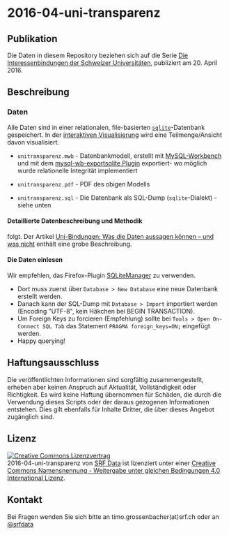 # 2016-04-uni-transparenz


## Publikation

Die Daten in diesem Repository beziehen sich auf die Serie [Die Interessenbindungen der Schweizer Universitäten](http://www.srf.ch/news/schweiz/uni-transparenz), publiziert am 20. April 2016. 

## Beschreibung

### Daten

Alle Daten sind in einer relationalen, file-basierten [`sqlite`](https://www.sqlite.org/)-Datenbank gespeichert. In der [interaktiven Visualisierung](http://www.srf.ch/news/interaktive-grafik-alle-interessenbindungen-auf-einen-blick) wird eine Teilmenge/Ansicht davon visualisiert.

* `unitransparenz.mwb` - Datenbankmodell, erstellt mit [MySQL-Workbench](https://github.com/mysql/mysql-workbench) und mit dem [mysql-wb-exportsqlite Plugin](https://github.com/tatsushid/mysql-wb-exportsqlite) exportiert- wo möglich wurde relationelle Integrität implementiert

* `unitransparenz.pdf` - PDF des obigen Modells

* `unitransparenz.sql` - Die Datenbank als SQL-Dump (`sqlite`-Dialekt) - siehe unten

#### Detaillierte Datenbeschreibung und Methodik

folgt. Der Artikel [Uni-Bindungen: Was die Daten aussagen können – und was nicht](http://www.srf.ch/news/schweiz/uni-transparenz/uni-bindungen-was-die-daten-aussagen-koennen-und-was-nicht) enthält eine grobe Beschreibung.

#### Die Daten einlesen

Wir empfehlen, das Firefox-Plugin [SQLiteManager](http://lazierthanthou.github.io/sqlite-manager/) zu verwenden.

* Dort muss zuerst über `Database > New Database` eine neue Datenbank erstellt werden.
* Danach kann der SQL-Dump mit `Database > Import` importiert werden (Encoding "UTF-8", kein Häkchen bei BEGIN TRANSACTION).
* Um Foreign Keys zu forcieren (Empfehlung) sollte bei `Tools > Open On-Connect SQL Tab` das Statement `PRAGMA foreign_keys=ON;` eingefügt werden.
* Happy querying! 

## Haftungsausschluss

Die veröffentlichten Informationen sind sorgfältig zusammengestellt, erheben aber keinen Anspruch auf Aktualität, Vollständigkeit oder Richtigkeit. Es wird keine Haftung übernommen für Schäden, die  durch die Verwendung dieses Scripts oder der daraus gezogenen Informationen entstehen. Dies gilt ebenfalls für Inhalte Dritter, die über dieses Angebot zugänglich sind. 

## Lizenz

<a rel="license" href="http://creativecommons.org/licenses/by-sa/4.0/"><img alt="Creative Commons Lizenzvertrag" style="border-width:0" src="https://i.creativecommons.org/l/by-sa/4.0/88x31.png" /></a><br /><span xmlns:dct="http://purl.org/dc/terms/" href="http://purl.org/dc/dcmitype/Dataset" property="dct:title" rel="dct:type">2016-04-uni-transparenz</span> von <a xmlns:cc="http://creativecommons.org/ns#" href="https://github.com/srfdata/2016-04-uni-transparenz" property="cc:attributionName" rel="cc:attributionURL">SRF Data</a> ist lizenziert unter einer <a rel="license" href="http://creativecommons.org/licenses/by-sa/4.0/">Creative Commons Namensnennung - Weitergabe unter gleichen Bedingungen 4.0 International Lizenz</a>.

## Kontakt

Bei Fragen wenden Sie sich bitte an timo.grossenbacher(at)srf.ch oder an [@srfdata](https://twitter.com/srfdata)
